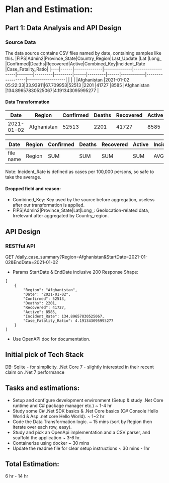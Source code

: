 # Plan and Estimation:
## Part 1: Data Analysis and API Design
### Source Data
The data source contains CSV files named by date, containing samples like this.
|FIPS|Admin2|Province_State|Country_Region|Last_Update        |Lat     |Long_    |Confirmed|Deaths|Recovered|Active|Combined_Key|Incident_Rate     |Case_Fatality_Ratio|
|----|------|--------------|--------------|-------------------|--------|---------|---------|------|---------|------|------------|------------------|-------------------|
|    |      |              |Afghanistan   |2021-01-02 05:22:33|33.93911|67.709953|52513    |2201  |41727    |8585  |Afghanistan |134.89657830525067|4.191343095995277  |

#### Data Transformation
|Date      |Region        |Confirmed|Deaths|Recovered|Active|Incident_Rate     |Case_Fatality_Ratio|
|----------|--------------|---------|------|---------|------|------------------|-------------------|
|2021-01-02|Afghanistan   |52513    |2201  |41727    |8585  |134.89657830525067|4.191343095995277  |

|Date     |Region        |Confirmed|Deaths|Recovered|Active|Incident_Rate     |Case_Fatality_Ratio       |
|---------|--------------|---------|------|---------|------|------------------|--------------------------|
|file name|Region        |SUM      |SUM   |SUM      |SUM   |AVG               |SUM(Deaths)/SUM(Confirmed)|
 
Note: Incident_Rate is defined as cases per 100,000 persons, so safe to take the average.

#### Dropped field and reason:
- Combined_Key: Key used by the source before aggregation, useless after our transformation is applied.
- FIPS|Admin2|Province_State|Lat|Long_: Geolocation-related data, Irrelevant after aggregated by Country_region.

## API Design
### RESTful API
GET /daily_case_summary?Region=Afghanistan&StartDate=2021-01-02&EndDate=2021-01-02
 - Params StartDate & EndDate inclusive
200 Response Shape:
```
[
    {
        "Region": "Afghanistan",
        "Date": "2021-01-02",
        "Confirmed": 52513,
        "Deaths": 2201,
        "Recovered": 41727,
        "Active": 8585,
        "Incident_Rate": 134.89657830525067,
        "Case_Fatality_Ratio": 4.191343095995277
    }
]
```
* Use OpenAPI doc for documentation.

## Initial pick of Tech Stack
DB: Sqlite - for simplicity.
.Net Core 7 - slightly interested in their recent claim on .Net 7 performance

## Tasks and estimations:
- Setup and configure development environment (Setup & study .Net Core runtime and C# package manager etc.) ~ 1-4 hr
- Study some C# .Net SDK basics & .Net Core basics (C# Console Hello World & Asp .net core Hello World). ~ 1~2 hr
- Code the Data Transformation logic. ~ 15 mins (sort by Region then iterate over each row, easy).
- Study and pick an OpenApi implementation and a CSV parser, and scaffold the application ~ 3-6 hr.
- Containerize using docker ~ 30 mins
- Update the readme file for clear setup instructions ~ 30 mins - 1hr

## Total Estimation:
6 hr - 14 hr